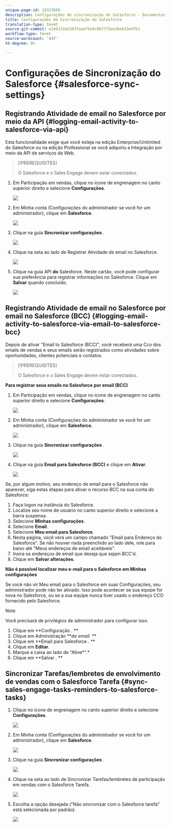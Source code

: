 ```yaml
---
unique-page-id: 18317669
description: Configurações de sincronização do Salesforce - Documentos do Marketing - Documentação do produto
title: Configurações de Sincronização do Salesforce
translation-type: tm+mt
source-git-commit: e149133a5383faaef5e9c9b7775ae36e633ed7b1
workflow-type: tm+mt
source-wordcount: '437'
ht-degree: 0%

---
```



# Configurações de Sincronização do Salesforce {#salesforce-sync-settings}

## Registrando Atividade de email no Salesforce por meio da API {#logging-email-activity-to-salesforce-via-api}

Esta funcionalidade exige que você esteja na edição Enterprise/Unlimited do Salesforce ou na edição Professional se você adquiriu a Integração por meio da API de serviços da Web.

>[!PREREQUISITES]
>
>O Salesforce e o Sales Engage devem estar conectados.

1. Em Participação em vendas, clique no ícone de engrenagem no canto superior direito e selecione **Configurações**.

   ![](assets/one-2.png)

1. Em Minha conta (Configurações do administrador se você for um administrador), clique em **Salesforce**.

   ![](assets/two-2.png)

1. Clique na guia **Sincronizar configurações** .

   ![](assets/three-1.png)

1. Clique na seta ao lado de Registrar Atividade de email no Salesforce.

   ![](assets/four-1.png)

1. Clique na guia API **do** Salesforce. Neste cartão, você pode configurar sua preferência para registrar informações no Salesforce. Clique em **Salvar** quando concluído.

   ![](assets/five.png)

## Registrando Atividade de email no Salesforce por email no Salesforce (BCC) {#logging-email-activity-to-salesforce-via-email-to-salesforce-bcc}

Depois de ativar &quot;Email to Salesforce (BCC)&quot;, você receberá uma Cco dos emails de vendas e seus emails serão registrados como atividades sobre oportunidades, clientes potenciais e contatos.

>[!PREREQUISITES]
>
>O Salesforce e o Sales Engage devem estar conectados.

**Para registrar seus emails no Salesforce por email (BCC)**

1. Em Participação em vendas, clique no ícone de engrenagem no canto superior direito e selecione **Configurações**.

   ![](assets/one-3.png)

1. Em Minha conta (Configurações do administrador se você for um administrador), clique em **Salesforce**.

   ![](assets/two-3.png)

1. Clique na guia **Sincronizar configurações** .

   ![](assets/three-1.png)

1. Clique na guia **Email para Salesforce (BCC)** e clique em **Ativar**.

   ![](assets/six-2.png)

Se, por algum motivo, seu endereço de email para o Salesforce não aparecer, siga estas etapas para ativar o recurso BCC na sua conta do Salesforce:

1. Faça logon na instância do Salesforce.
1. Localize seu nome de usuário no canto superior direito e selecione a barra suspensa.
1. Selecione **Minhas configurações**.
1. Selecione **Email**.
1. Selecione **Meu email para Salesforce**.
1. Nesta página, você verá um campo chamado &quot;Email para Endereço do Salesforce&quot;. Se não houver nada preenchido ao lado dele, role para baixo até &quot;Meus endereços de email aceitáveis&quot;.
1. Insira os endereços de email que deseja que sejam BCC&#39;d.
1. Clique em **Salvar alterações**.

**Não é possível localizar meu e-mail para o Salesforce em Minhas configurações**

Se você não vir Meu email para o Salesforce em suas Configurações, seu administrador pode não ter ativado. Isso pode acontecer se sua equipe for nova no Salesforce, ou se a sua equipe nunca tiver usado o endereço CCO fornecido pelo Salesforce.

>[!NOTE]
>
>Você precisará de privilégios de administrador para configurar isso.

1. Clique em **Configuração *.* **
1. Clique em Administração **de *email.* **
1. Clique em **Email para Salesforce *.* **
1. Clique em **Editar**.
1. Marque a caixa ao lado de &quot;Ative*&quot;.*
1. Clique em **Salvar *.* **

## Sincronizar Tarefas/lembretes de envolvimento de vendas com o Salesforce Tarefa {#sync-sales-engage-tasks-reminders-to-salesforce-tasks}

1. Clique no ícone de engrenagem no canto superior direito e selecione **Configurações**.

   ![](assets/one-3.png)

1. Em Minha conta (Configurações do administrador se você for um administrador), clique em **Salesforce**.

   ![](assets/two-2.png)

1. Clique na guia **Sincronizar configurações** .

   ![](assets/three-1.png)

1. Clique na seta ao lado de Sincronizar Tarefas/lembretes de participação em vendas com o Salesforce Tarefa.

   ![](assets/seven-2.png)

1. Escolha a opção desejada (&quot;Não sincronizar com o Salesforce tarefa&quot; está selecionada por padrão).

   ![](assets/eight.png)

